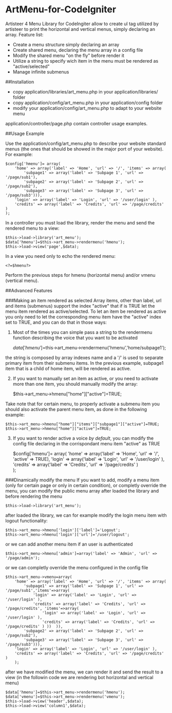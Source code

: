 ArtMenu-for-CodeIgniter
=======================

Artisteer 4 Menu Library for CodeIngiter allow to create ul tag utilized by artisteer to print the horizontal and vertical menus, simply declaring an array.
Feature list:

* Create a menu structure simply declaring an array
* Create shared menu, declaring the menu array in a config file
* Modify the shared menu "on the fly" before render it
* Utilize a string to specify wich item in the menu must be rendered as "active/selected" 
* Manage infinite submenus

##Installation

* copy application/libraries/art_menu.php in your application/libraries/  folder
* copy application/config/art_menu.php in your application/config  folder
* modify your application/config/art_menu.php to adapt to your website menu

application/controller/page.php contain controller usage examples.

##Usage Example

Use the application/config/art_menu.php to describe your website standard menus (the ones that should be showed in the major port of your website). For example:

    $config['hmenu']= array(
 		'home' => array('label' => 'Home', 'url' => '/', 'items' => array(
 			'subpage1' => array('label' => 'Subpage 1', 'url' => '/page/sub1'),
 			'subpage2' => array('label' => 'Subpage 2', 'url' => '/page/sub2'),
 			'subpage3' => array('label' => 'Subpage 3', 'url' => '/page/sub3'))),
 		'login' => array('label' => 'Login', 'url' => '/user/login' ),
  		'credits' => array('label' => 'Credits', 'url' => '/page/credits' )					
 	);
 					
In a controller you must load the library, render the menu and send the rendered menu to a view:

    $this->load->library('art_menu');
  	$data['hmenu']=$this->art_menu->rendermenu('hmenu');
  	$this->load->view('page',$data);

In a view you need only to echo the rendered menu:

    <?=$hmenu?>
 

Perform the previous steps for hmenu (horizontal menu) and/or vmenu (vertical menu).

##Advanced Features

###Making an item rendered as selected
Array items, other than label, url and items (submenus) support the index "active" that if is TRUE let the menu item rendered as active/selected.
To let an item be rendered as active you only need to let the corresponding menu item have the "active" index set to TRUE, and you can do that in those ways:

1. Most of the times you can simple pass a string to the rendermenu function describing the voice that you want to be activated

    $data['hmenu']=$this->art_menu->rendermenu('hmenu','home/subpage1');

the string is composed by array indexes name and a '/' is used to separate primary item from their submenu items. 
In the previous example, subpage1 item that is a child of home item, will be rendered as active.

2. If you want to manually set an item as active, or you need to activate more than one item, you should manually modify the array:

    $this->art_menu->hmenu["home"]["active"]=TRUE;

Take note that for certain menu, to properly activate a submenu item you should also activate the parent menu item, as done in the following example:

    $this->art_menu->hmenu["home"]["items"]["subpage1"]["active"]=TRUE;
    $this->art_menu->hmenu["home"]["active"]=TRUE;

3. If you want to render active a voice _by_ _default_, you can modify the config file declaring in the corrispondant menu item "active" as TRUE

    $config['hmenu']= array(
 		'home' => array('label' => 'Home', 'url' => '/', 'active' => TRUE),
 		'login' => array('label' => 'Login', 'url' => '/user/login' ),
  		'credits' => array('label' => 'Credits', 'url' => '/page/credits' )					
 	);
 			
###Dinamically modify the menu
If you want to add, modify a menu item (only for certain page or only in certain condition), or completly override the menu, you can modify the public menu array after loaded the library and before rendering the menu 

    $this->load->library('art_menu');

after loaded the library, we can for example modify the login menu item with logout functionality:

    $this->art_menu->hmenu['login']['label']='Logout';
    $this->art_menu->hmenu['login']['url']='/user/logout';

or we can add another menu item if an user is authenticated

    $this->art_menu->hmenu['admin']=array('label' => 'Admin', 'url' => '/page/admin');
    
or we can completly override the menu configured in the config file 

    $this->art_menu->vmenu=array(
 		'home' => array('label' => 'Home', 'url' => '/', 'items' => array(
 			'subpage1' => array('label' => 'Subpage 1', 'url' => '/page/sub1','items'=>array(
 				'login' => array('label' => 'Login', 'url' => '/user/login' ),
  				'credits' => array('label' => 'Credits', 'url' => '/page/credits', 'items'=>array(
  					'login' => array('label' => 'Login', 'url' => '/user/login' ),
  					'credits' => array('label' => 'Credits', 'url' => '/page/credits' )	))	)),
 			'subpage2' => array('label' => 'Subpage 2', 'url' => '/page/sub2'),
 			'subpage3' => array('label' => 'Subpage 3', 'url' => '/page/sub3'))),
 		'login' => array('label' => 'Login', 'url' => '/user/login' ),
  		'credits' => array('label' => 'Credits', 'url' => '/page/credits' )					
 		);
 					
after we have modified the menu, we can render it and send the result to a view (in the followin code we are rendering bot horizontal and vertical menu)

  	$data['hmenu']=$this->art_menu->rendermenu('hmenu');
  	$data['vmenu']=$this->art_menu->rendermenu('vmenu');
  	$this->load->view('header',$data);
  	$this->load->view('column1',$data);
  	
